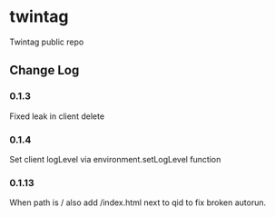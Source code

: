 # twintag
Twintag public repo


## Change Log

### 0.1.3

Fixed leak in client delete

### 0.1.4

Set client logLevel via environment.setLogLevel function



### 0.1.13

When path is / also add /index.html next to qid to fix broken autorun.